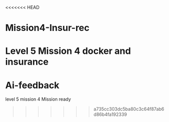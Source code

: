 <<<<<<< HEAD
# Mission4-Insur-rec
Level 5 Mission 4 docker and insurance
=======
# Ai-feedback
level 5 mission 4 Mission ready
>>>>>>> a735cc303dc5ba80c3c64f87ab6d86b4fa192339
